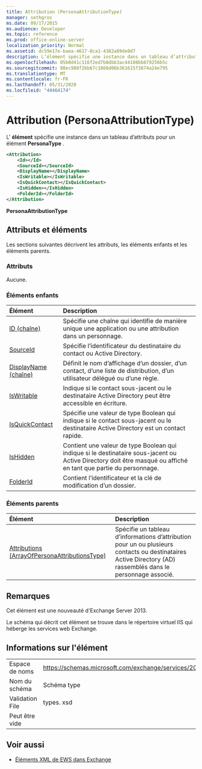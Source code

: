```yaml
---
title: Attribution (PersonaAttributionType)
manager: sethgros
ms.date: 09/17/2015
ms.audience: Developer
ms.topic: reference
ms.prod: office-online-server
localization_priority: Normal
ms.assetid: dc59e17e-baea-4617-8ca1-4382a89de0d7
description: L’élément spécifie une instance dans un tableau d’attributs pour un élément PersonaType.
ms.openlocfilehash: 05b0d41c116f2ed7b8dbb3ac44108bb879256b5c
ms.sourcegitcommit: 88ec988f2bb67c1866d06b361615f3674a24e795
ms.translationtype: MT
ms.contentlocale: fr-FR
ms.lasthandoff: 05/31/2020
ms.locfileid: "44464174"
---
```

# <a name="attribution-personaattributiontype"></a>Attribution (PersonaAttributionType)

L' **élément** spécifie une instance dans un tableau d’attributs pour un élément **PersonaType** . 
  
```XML
<Attribution>
    <Id></Id>
    <SourceId></SourceId>
    <DisplayName></DisplayName>
    <IsWritable></IsWritable>
    <IsQuickContact></IsQuickContact>
    <IsHidden></IsHidden>
    <FolderId></FolderId>
</Attribution>
```

 **PersonaAttributionType**
## <a name="attributes-and-elements"></a>Attributs et éléments

Les sections suivantes décrivent les attributs, les éléments enfants et les éléments parents.
  
### <a name="attributes"></a>Attributs

Aucune.
  
### <a name="child-elements"></a>Éléments enfants

|**Élément**|**Description**|
|:-----|:-----|
|[ID (chaîne)](id-string.md) <br/> |Spécifie une chaîne qui identifie de manière unique une application ou une attribution dans un personnage.  <br/> |
|[SourceId](sourceid.md) <br/> |Spécifie l’identificateur du destinataire du contact ou Active Directory.  <br/> |
|[DisplayName (chaîne)](displayname-string.md) <br/> |Définit le nom d’affichage d’un dossier, d’un contact, d’une liste de distribution, d’un utilisateur délégué ou d’une règle.  <br/> |
|[IsWritable](iswritable.md) <br/> |Indique si le contact sous-jacent ou le destinataire Active Directory peut être accessible en écriture.  <br/> |
|[IsQuickContact](isquickcontact.md) <br/> |Spécifie une valeur de type Boolean qui indique si le contact sous-jacent ou le destinataire Active Directory est un contact rapide.  <br/> |
|[IsHidden](ishidden.md) <br/> |Contient une valeur de type Boolean qui indique si le destinataire sous-jacent ou Active Directory doit être masqué ou affiché en tant que partie du personnage.  <br/> |
|[FolderId](folderid.md) <br/> |Contient l’identificateur et la clé de modification d’un dossier.  <br/> |
   
### <a name="parent-elements"></a>Éléments parents

|**Élément**|**Description**|
|:-----|:-----|
|[Attributions (ArrayOfPersonaAttributionsType)](attributions-arrayofpersonaattributionstype.md) <br/> |Spécifie un tableau d’informations d’attribution pour un ou plusieurs contacts ou destinataires Active Directory (AD) rassemblés dans le personnage associé.  <br/> |
   
## <a name="remarks"></a>Remarques

Cet élément est une nouveauté d'Exchange Server 2013.
  
Le schéma qui décrit cet élément se trouve dans le répertoire virtuel IIS qui héberge les services web Exchange.
  
## <a name="element-information"></a>Informations sur l'élément

|||
|:-----|:-----|
|Espace de noms  <br/> |https://schemas.microsoft.com/exchange/services/2006/types  <br/> |
|Nom du schéma  <br/> |Schéma type  <br/> |
|Validation File  <br/> |types. xsd  <br/> |
|Peut être vide  <br/> ||
   
## <a name="see-also"></a>Voir aussi

- [Éléments XML de EWS dans Exchange](ews-xml-elements-in-exchange.md)

